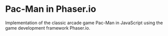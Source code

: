 # Pac-Man in Phaser.io
Implementation of the classic arcade game Pac-Man in JavaScript using the game development framework Phaser.io.
